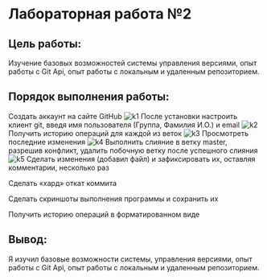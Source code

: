 # Лабораторная работа №2
## Цель работы:
Изучение базовых возможностей системы
управления версиями, опыт работы с Git Api, опыт работы с локальным и
удаленным репозиторием. 
## Порядок выполнения работы:
Создать аккаунт на сайте GitHub
![k1](https://github.com/ReshetnikovDmitrii4918/LR6/blob/otchet/Kartinki/Kartinka1.jpg)
После установки настроить клиент git, введя имя пользователя (Группа, Фамилия И.О.) и email
![k2](https://github.com/ReshetnikovDmitrii4918/LR6/blob/otchet/Kartinki/Kartinka2.jpg)
Получить историю операций для каждой из веток
![k3](https://github.com/ReshetnikovDmitrii4918/LR6/blob/otchet/Kartinki/Kartinka3_7.jpg)
Просмотреть последние изменения
![k4](https://github.com/ReshetnikovDmitrii4918/LR6/blob/otchet/Kartinki/Kartinka4_8.jpg)
Выполнить слияние в ветку master, разрешив конфликт, удалить побочную ветку после успешного слияния
![k5](https://github.com/ReshetnikovDmitrii4918/LR6/blob/otchet/Kartinki/Kartinka5_9.jpg)
Сделать изменения (добавил файл) и зафиксировать их, оставляя комментарии, несколько раз 

Сделать «хард» откат коммита

Сделать скриншоты выполнения программы и сохранить их

Получить историю операций в форматированном виде

## Вывод:
Я изучил базовые возможности системы, управления версиями, опыт работы с Git Api, опыт работы с локальным и
удаленным репозиторием.
